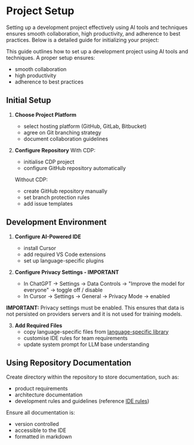 # Project Setup

Setting up a development project effectively using AI tools and techniques ensures smooth collaboration, high productivity, and adherence to best practices. Below is a detailed guide for initializing your project:

This guide outlines how to set up a development project using AI tools and techniques. A proper setup ensures:
- smooth collaboration
- high productivity
- adherence to best practices

## Initial Setup

1. **Choose Project Platform**
   - select hosting platform (GitHub, GitLab, Bitbucket)
   - agree on Git branching strategy
   - document collaboration guidelines

2. **Configure Repository**
   With CDP:
   - initialise CDP project
   - configure GitHub repository automatically

   Without CDP:
   - create GitHub repository manually
   - set branch protection rules
   - add issue templates

## Development Environment

1. **Configure AI-Powered IDE**
   - install Cursor
   - add required VS Code extensions
   - set up language-specific plugins

2. **Configure Privacy Settings - IMPORTANT**
   - In ChatGPT -> Settings -> Data Controls -> "Improve the model for everyone" ->  toggle off / disable
   - In Cursor -> Settings -> General -> Privacy Mode -> enabled

**IMPORTANT:** Privacy settings must be enabled. This ensures that data is not persisted on providers servers and it is not used for training models. 

3. **Add Required Files**
   - copy language-specific files from [language-specific library](../language-specific/README.md)
   - customise IDE rules for team requirements
   - update system prompt for LLM base understanding

## Using Repository Documentation

Create directory within the repository to store documentation, such as:
- product requirements
- architecture documentation
- development rules and guidelines (reference [IDE rules](../language-specific/README.md))

Ensure all documentation is:
- version controlled
- accessible to the IDE
- formatted in markdown